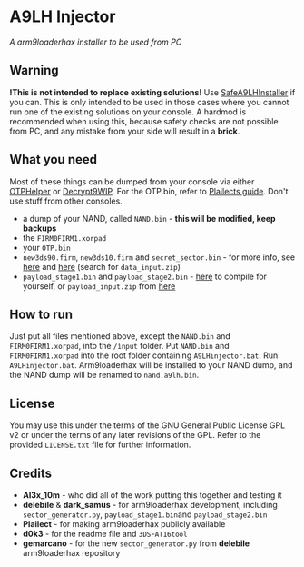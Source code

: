 # A9LH Injector
_A arm9loaderhax installer to be used from PC_

## Warning
__!This is not intended to replace existing solutions!__ Use [SafeA9LHInstaller](https://github.com/AuroraWright/SafeA9LHInstaller/releases) if you can. This is only intended to be used in those cases where you cannot run one of the existing solutions on your console. A hardmod is recommended when using this, because safety checks are not possible from PC, and any mistake from your side will result in a __brick__.

## What you need
Most of these things can be dumped from your console via either [OTPHelper](https://github.com/d0k3/OTPHelper/releases) or [Decrypt9WIP](https://github.com/d0k3/Decrypt9WIP/releases). For the OTP.bin, refer to [Plailects guide](https://github.com/Plailect/Guide/wiki). Don't use stuff from other consoles.
* a dump of your NAND, called `NAND.bin` - __this will be modified, keep backups__
* the `FIRM0FIRM1.xorpad`
* your `OTP.bin` 
* `new3ds90.firm`, `new3ds10.firm` and `secret_sector.bin` - for more info, see [here](https://github.com/delebile/arm9loaderhax/blob/master/README.md) and [here](https://github.com/Plailect/Guide/wiki/Part-5-(arm9loaderhax)) (search for `data_input.zip`)
* `payload_stage1.bin` and `payload_stage2.bin` - [here](https://github.com/delebile/arm9loaderhax) to compile for yourself, or `payload_input.zip` from [here](https://github.com/Plailect/Guide/wiki/Part-5-(arm9loaderhax))

## How to run
Just put all files mentioned above, except the `NAND.bin` and `FIRM0FIRM1.xorpad`, into the `/ìnput` folder. Put `NAND.bin` and `FIRM0FIRM1.xorpad` into the root folder containing `A9LHinjector.bat`. Run `A9LHinjector.bat`. Arm9loaderhax will be installed to your NAND dump, and the NAND dump will be renamed to `nand.a9lh.bin`.

## License
You may use this under the terms of the GNU General Public License GPL v2 or under the terms of any later revisions of the GPL. Refer to the provided `LICENSE.txt` file for further information.

## Credits
* __Al3x_10m__ - who did all of the work putting this together and testing it
* __delebile__ & __dark_samus__ - for arm9loaderhax development, including `sector_generator.py`, `payload_stage1.bin`and `payload_stage2.bin` 
* __Plailect__ - for making arm9loaderhax publicly available
* __d0k3__ - for the readme file and `3DSFAT16tool`
* __gemarcano__ - for the new `sector_generator.py` from __delebile__ arm9loaderhax repository
